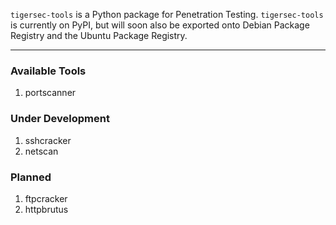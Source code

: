 `tigersec-tools` is a Python package for Penetration Testing. `tigersec-tools` is currently on PyPI, but will soon also be exported onto Debian Package Registry and the Ubuntu Package Registry.

___
### Available Tools
1. portscanner

### Under Development
1. sshcracker
2. netscan

### Planned
1. ftpcracker
2. httpbrutus